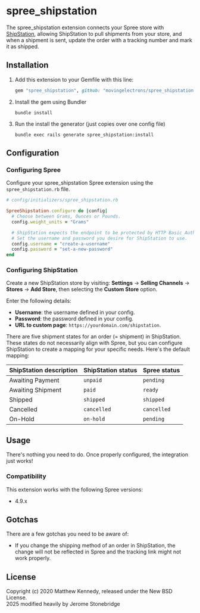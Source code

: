 # spree_shipstation

The spree_shipstation extension connects your Spree store with [ShipStation](https://www.shipstation.com), allowing ShipStation to pull shipments from your store, and when a shipment is sent, update the order with a tracking number and mark it as shipped.

## Installation

1. Add this extension to your Gemfile with this line:

    ```ruby
    gem "spree_shipstation", github: "movingelectrons/spree_shipstation"
    ```

2. Install the gem using Bundler

    ```shell
    bundle install
    ```

3. Run the install the generator (just copies over one config file)

    ```shell
    bundle exec rails generate spree_shipstation:install
    ```

## Configuration

### Configuring Spree

Configure your spree_shipstation Spree extension using the `spree_shipstation.rb` file.

```ruby
# config/initializers/spree_shipstation.rb

SpreeShipstation.configure do |config|
  # Choose between Grams, Ounces or Pounds.
  config.weight_units = "Grams"

  # ShipStation expects the endpoint to be protected by HTTP Basic Auth.
  # Set the username and password you desire for ShipStation to use.
  config.username = "create-a-username"
  config.password = "set-a-new-password"
end
```

### Configuring ShipStation

Create a new ShipStation store by visiting: **Settings** -> **Selling Channels** -> **Stores** -> **Add Store**, then selecting the **Custom Store** option.

Enter the following details:

- **Username**: the username defined in your config.
- **Password**: the password defined in your config.
- **URL to custom page**: `https://yourdomain.com/shipstation`.

There are five shipment states for an order (= shipment) in ShipStation. These states do not
necessarily align with Spree, but you can configure ShipStation to create a mapping for your
specific needs. Here's the default mapping:

ShipStation description | ShipStation status | Spree status
------------------------|--------------------|---------------
Awaiting Payment        | `unpaid`           | `pending`
Awaiting Shipment       | `paid`             | `ready`
Shipped                 | `shipped`          | `shipped`
Cancelled               | `cancelled`        | `cancelled`
On-Hold                 | `on-hold`          | `pending`

## Usage

There's nothing you need to do. Once properly configured, the integration just works!

### Compatibility

This extension works with the following Spree versions:

- 4.9.x

## Gotchas

There are a few gotchas you need to be aware of:

- If you change the shipping method of an order in ShipStation, the change will not be reflected in Spree and the tracking link might not work properly.

## License

Copyright (c) 2020 Matthew Kennedy, released under the New BSD License.  
2025 modified heavily by Jerome Stonebridge

